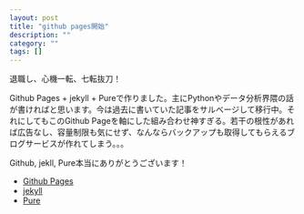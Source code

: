 ```yaml
---
layout: post
title: "github pages開始"
description: ""
category: ""
tags: []
---
```

退職し、心機一転、七転抜刀！

Github Pages + jekyll + Pureで作りました。主にPythonやデータ分析界隈の話が書ければと思います。今は過去に書いていた記事をサルベージして移行中。それにしてもこのGithub Pageを軸にした組み合わせ神すぎる。若干の根性があれば広告なし、容量制限も気にせず、なんならバックアップも取得してもらえるブログサービスが作れてしまう。。。

Github, jekll, Pure本当にありがとうございます！

- [Github Pages](http://pages.github.com/)
- [jekyll](http://jekyllrb.com/)
- [Pure](http://purecss.io/)


